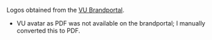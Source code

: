 Logos obtained from the [VU Brandportal](
https://brandportal.vu.nl/modules/product/default/default/index.aspx?ItemId=6770).

- VU avatar as PDF was not available on the brandportal; I manually converted this to PDF. 
